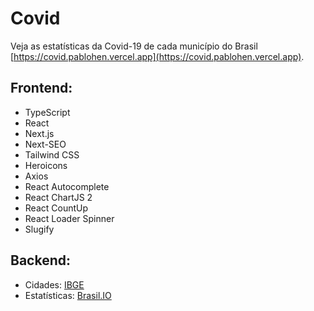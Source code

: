 # Covid
Veja as estatísticas da Covid-19 de cada município do Brasil [https://covid.pablohen.vercel.app](https://covid.pablohen.vercel.app).

## Frontend:
- TypeScript
- React
- Next.js
- Next-SEO
- Tailwind CSS
- Heroicons
- Axios
- React Autocomplete
- React ChartJS 2
- React CountUp
- React Loader Spinner
- Slugify

## Backend:
- Cidades: [IBGE](https://servicodados.ibge.gov.br/api/docs)
- Estatísticas: [Brasil.IO](https://brasil.io/)
